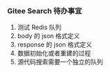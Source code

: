### Gitee Search 待办事宜

1. 测试 Redis 队列
2. body 的 json 格式定义
3. response 的 json 格式定义
4. 数据初始化或者重建的过程
5. 源代码搜索需要一个独立的队列